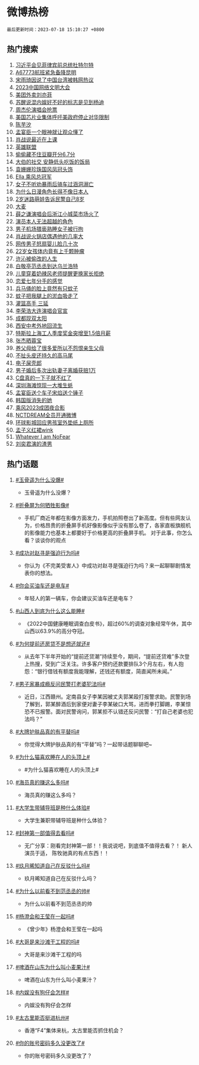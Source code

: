 # 微博热榜

`最后更新时间：2023-07-18 15:10:27 +0800`

## 热门搜索

1. [习近平会见菲律宾前总统杜特尔特](https://m.weibo.cn/search?containerid=100103type%3D1%26t%3D10%26q%3D%23%E4%B9%A0%E8%BF%91%E5%B9%B3%E4%BC%9A%E8%A7%81%E8%8F%B2%E5%BE%8B%E5%AE%BE%E5%89%8D%E6%80%BB%E7%BB%9F%E6%9D%9C%E7%89%B9%E5%B0%94%E7%89%B9%23&stream_entry_id=51&isnewpage=1&extparam=seat%3D1%26c_type%3D51%26dgr%3D0%26cate%3D10103%26pos%3D0%26filter_type%3Drealtimehot%26stream_entry_id%3D51%26display_time%3D1689664225%26pre_seqid%3D168966422586206416211&luicode=10000011&lfid=106003type%253D25%2526t%253D3%2526disable_hot%253D1%2526filter_type%253Drealtimehot)
1. [A67773航班紧急备降昆明](https://m.weibo.cn/search?containerid=100103type%3D1%26t%3D10%26q%3D%23A67773%E8%88%AA%E7%8F%AD%E7%B4%A7%E6%80%A5%E5%A4%87%E9%99%8D%E6%98%86%E6%98%8E%23&stream_entry_id=31&isnewpage=1&extparam=seat%3D1%26dgr%3D0%26c_type%3D31%26cate%3D5001%26realpos%3D1%26stream_entry_id%3D31%26flag%3D32768%26filter_type%3Drealtimehot%26band_rank%3D1%26q%3D%2523A67773%25E8%2588%25AA%25E7%258F%25AD%25E7%25B4%25A7%25E6%2580%25A5%25E5%25A4%2587%25E9%2599%258D%25E6%2598%2586%25E6%2598%258E%2523%26pos%3D0%26lcate%3D5001%26display_time%3D1689664225%26pre_seqid%3D168966422586206416211&luicode=10000011&lfid=106003type%253D25%2526t%253D3%2526disable_hot%253D1%2526filter_type%253Drealtimehot)
1. [宋雨琦因说了中国台湾被韩网热议](https://m.weibo.cn/search?containerid=100103type%3D1%26t%3D10%26q%3D%23%E5%AE%8B%E9%9B%A8%E7%90%A6%E5%9B%A0%E8%AF%B4%E4%BA%86%E4%B8%AD%E5%9B%BD%E5%8F%B0%E6%B9%BE%E8%A2%AB%E9%9F%A9%E7%BD%91%E7%83%AD%E8%AE%AE%23&stream_entry_id=31&isnewpage=1&extparam=seat%3D1%26dgr%3D0%26c_type%3D31%26cate%3D5001%26realpos%3D2%26stream_entry_id%3D31%26flag%3D2%26filter_type%3Drealtimehot%26band_rank%3D2%26q%3D%2523%25E5%25AE%258B%25E9%259B%25A8%25E7%2590%25A6%25E5%259B%25A0%25E8%25AF%25B4%25E4%25BA%2586%25E4%25B8%25AD%25E5%259B%25BD%25E5%258F%25B0%25E6%25B9%25BE%25E8%25A2%25AB%25E9%259F%25A9%25E7%25BD%2591%25E7%2583%25AD%25E8%25AE%25AE%2523%26pos%3D1%26lcate%3D5001%26display_time%3D1689664225%26pre_seqid%3D168966422586206416211&luicode=10000011&lfid=106003type%253D25%2526t%253D3%2526disable_hot%253D1%2526filter_type%253Drealtimehot)
1. [2023中国网络文明大会](https://m.weibo.cn/search?containerid=100103type%3D1%26t%3D10%26q%3D%232023%E4%B8%AD%E5%9B%BD%E7%BD%91%E7%BB%9C%E6%96%87%E6%98%8E%E5%A4%A7%E4%BC%9A%23&stream_entry_id=31&isnewpage=1&extparam=seat%3D1%26dgr%3D0%26c_type%3D31%26cate%3D5001%26realpos%3D3%26stream_entry_id%3D31%26flag%3D0%26filter_type%3Drealtimehot%26band_rank%3D3%26q%3D%25232023%25E4%25B8%25AD%25E5%259B%25BD%25E7%25BD%2591%25E7%25BB%259C%25E6%2596%2587%25E6%2598%258E%25E5%25A4%25A7%25E4%25BC%259A%2523%26pos%3D2%26lcate%3D5001%26display_time%3D1689664225%26pre_seqid%3D168966422586206416211&luicode=10000011&lfid=106003type%253D25%2526t%253D3%2526disable_hot%253D1%2526filter_type%253Drealtimehot)
1. [美团外卖刘亦菲](https://m.weibo.cn/search?containerid=100103type%3D1%26t%3D10%26q%3D%23%E7%BE%8E%E5%9B%A2%E5%A4%96%E5%8D%96%E5%88%98%E4%BA%A6%E8%8F%B2%23&stream_entry_id=31&isnewpage=1&extparam=seat%3D1%26c_type%3D31%26cate%3D5001%26dgr%3D0%26pos%3D3%26stream_entry_id%3D31%26filter_type%3Drealtimehot%26adid%3D196713%26band_rank%3D4%26lcate%3D5001%26topic_ad%3D1%26is_ad_pos%3D1%26q%3D%2523%25E7%25BE%258E%25E5%259B%25A2%25E5%25A4%2596%25E5%258D%2596%25E5%2588%2598%25E4%25BA%25A6%25E8%258F%25B2%2523%26display_time%3D1689664225%26pre_seqid%3D168966422586206416211&luicode=10000011&lfid=106003type%253D25%2526t%253D3%2526disable_hot%253D1%2526filter_type%253Drealtimehot)
1. [苏醒说混内娱好不好的标志是见到杨迪](https://m.weibo.cn/search?containerid=100103type%3D1%26t%3D10%26q%3D%23%E8%8B%8F%E9%86%92%E8%AF%B4%E6%B7%B7%E5%86%85%E5%A8%B1%E5%A5%BD%E4%B8%8D%E5%A5%BD%E7%9A%84%E6%A0%87%E5%BF%97%E6%98%AF%E8%A7%81%E5%88%B0%E6%9D%A8%E8%BF%AA%23&stream_entry_id=31&isnewpage=1&extparam=seat%3D1%26dgr%3D0%26c_type%3D31%26cate%3D5001%26realpos%3D4%26stream_entry_id%3D31%26flag%3D2%26filter_type%3Drealtimehot%26band_rank%3D4%26q%3D%2523%25E8%258B%258F%25E9%2586%2592%25E8%25AF%25B4%25E6%25B7%25B7%25E5%2586%2585%25E5%25A8%25B1%25E5%25A5%25BD%25E4%25B8%258D%25E5%25A5%25BD%25E7%259A%2584%25E6%25A0%2587%25E5%25BF%2597%25E6%2598%25AF%25E8%25A7%2581%25E5%2588%25B0%25E6%259D%25A8%25E8%25BF%25AA%2523%26pos%3D4%26lcate%3D5001%26display_time%3D1689664225%26pre_seqid%3D168966422586206416211&luicode=10000011&lfid=106003type%253D25%2526t%253D3%2526disable_hot%253D1%2526filter_type%253Drealtimehot)
1. [周杰伦演唱会抢票](https://m.weibo.cn/search?containerid=100103type%3D1%26t%3D10%26q%3D%E5%91%A8%E6%9D%B0%E4%BC%A6%E6%BC%94%E5%94%B1%E4%BC%9A%E6%8A%A2%E7%A5%A8&stream_entry_id=31&isnewpage=1&extparam=seat%3D1%26dgr%3D0%26c_type%3D31%26cate%3D5001%26realpos%3D5%26stream_entry_id%3D31%26flag%3D2%26filter_type%3Drealtimehot%26band_rank%3D5%26q%3D%25E5%2591%25A8%25E6%259D%25B0%25E4%25BC%25A6%25E6%25BC%2594%25E5%2594%25B1%25E4%25BC%259A%25E6%258A%25A2%25E7%25A5%25A8%26pos%3D5%26lcate%3D5001%26display_time%3D1689664225%26pre_seqid%3D168966422586206416211&luicode=10000011&lfid=106003type%253D25%2526t%253D3%2526disable_hot%253D1%2526filter_type%253Drealtimehot)
1. [美国芯片业集体呼吁美政府停止对华限制](https://m.weibo.cn/search?containerid=100103type%3D1%26t%3D10%26q%3D%23%E7%BE%8E%E5%9B%BD%E8%8A%AF%E7%89%87%E4%B8%9A%E9%9B%86%E4%BD%93%E5%91%BC%E5%90%81%E7%BE%8E%E6%94%BF%E5%BA%9C%E5%81%9C%E6%AD%A2%E5%AF%B9%E5%8D%8E%E9%99%90%E5%88%B6%23&stream_entry_id=31&isnewpage=1&extparam=seat%3D1%26dgr%3D0%26c_type%3D31%26cate%3D5001%26realpos%3D6%26stream_entry_id%3D31%26flag%3D1%26filter_type%3Drealtimehot%26band_rank%3D6%26q%3D%2523%25E7%25BE%258E%25E5%259B%25BD%25E8%258A%25AF%25E7%2589%2587%25E4%25B8%259A%25E9%259B%2586%25E4%25BD%2593%25E5%2591%25BC%25E5%2590%2581%25E7%25BE%258E%25E6%2594%25BF%25E5%25BA%259C%25E5%2581%259C%25E6%25AD%25A2%25E5%25AF%25B9%25E5%258D%258E%25E9%2599%2590%25E5%2588%25B6%2523%26pos%3D6%26lcate%3D5001%26display_time%3D1689664225%26pre_seqid%3D168966422586206416211&luicode=10000011&lfid=106003type%253D25%2526t%253D3%2526disable_hot%253D1%2526filter_type%253Drealtimehot)
1. [陈芋汐](https://m.weibo.cn/search?containerid=100103type%3D1%26t%3D10%26q%3D%E9%99%88%E8%8A%8B%E6%B1%90&stream_entry_id=31&isnewpage=1&extparam=seat%3D1%26dgr%3D0%26c_type%3D31%26cate%3D5001%26realpos%3D7%26stream_entry_id%3D31%26flag%3D1%26filter_type%3Drealtimehot%26band_rank%3D7%26q%3D%25E9%2599%2588%25E8%258A%258B%25E6%25B1%2590%26pos%3D7%26lcate%3D5001%26display_time%3D1689664225%26pre_seqid%3D168966422586206416211&luicode=10000011&lfid=106003type%253D25%2526t%253D3%2526disable_hot%253D1%2526filter_type%253Drealtimehot)
1. [孟宴臣一个眼神就让观众懂了](https://m.weibo.cn/search?containerid=100103type%3D1%26t%3D10%26q%3D%E5%AD%9F%E5%AE%B4%E8%87%A3%E4%B8%80%E4%B8%AA%E7%9C%BC%E7%A5%9E%E5%B0%B1%E8%AE%A9%E8%A7%82%E4%BC%97%E6%87%82%E4%BA%86&stream_entry_id=31&isnewpage=1&extparam=seat%3D1%26dgr%3D0%26c_type%3D31%26cate%3D5001%26realpos%3D8%26stream_entry_id%3D31%26flag%3D0%26filter_type%3Drealtimehot%26band_rank%3D8%26q%3D%25E5%25AD%259F%25E5%25AE%25B4%25E8%2587%25A3%25E4%25B8%2580%25E4%25B8%25AA%25E7%259C%25BC%25E7%25A5%259E%25E5%25B0%25B1%25E8%25AE%25A9%25E8%25A7%2582%25E4%25BC%2597%25E6%2587%2582%25E4%25BA%2586%26pos%3D8%26lcate%3D5001%26display_time%3D1689664225%26pre_seqid%3D168966422586206416211&luicode=10000011&lfid=106003type%253D25%2526t%253D3%2526disable_hot%253D1%2526filter_type%253Drealtimehot)
1. [肖战说最近在上课](https://m.weibo.cn/search?containerid=100103type%3D1%26t%3D10%26q%3D%23%E8%82%96%E6%88%98%E8%AF%B4%E6%9C%80%E8%BF%91%E5%9C%A8%E4%B8%8A%E8%AF%BE%23&stream_entry_id=31&isnewpage=1&extparam=seat%3D1%26dgr%3D0%26c_type%3D31%26cate%3D5001%26realpos%3D9%26stream_entry_id%3D31%26flag%3D1%26filter_type%3Drealtimehot%26band_rank%3D9%26q%3D%2523%25E8%2582%2596%25E6%2588%2598%25E8%25AF%25B4%25E6%259C%2580%25E8%25BF%2591%25E5%259C%25A8%25E4%25B8%258A%25E8%25AF%25BE%2523%26pos%3D9%26lcate%3D5001%26display_time%3D1689664225%26pre_seqid%3D168966422586206416211&luicode=10000011&lfid=106003type%253D25%2526t%253D3%2526disable_hot%253D1%2526filter_type%253Drealtimehot)
1. [英雄联盟](https://m.weibo.cn/search?containerid=100103type%3D1%26t%3D10%26q%3D%E8%8B%B1%E9%9B%84%E8%81%94%E7%9B%9F&stream_entry_id=31&isnewpage=1&extparam=seat%3D1%26dgr%3D0%26c_type%3D31%26cate%3D5001%26realpos%3D10%26stream_entry_id%3D31%26flag%3D0%26filter_type%3Drealtimehot%26band_rank%3D10%26q%3D%25E8%258B%25B1%25E9%259B%2584%25E8%2581%2594%25E7%259B%259F%26pos%3D10%26lcate%3D5001%26display_time%3D1689664225%26pre_seqid%3D168966422586206416211&luicode=10000011&lfid=106003type%253D25%2526t%253D3%2526disable_hot%253D1%2526filter_type%253Drealtimehot)
1. [偷偷藏不住豆瓣开分6.7分](https://m.weibo.cn/search?containerid=100103type%3D1%26t%3D10%26q%3D%23%E5%81%B7%E5%81%B7%E8%97%8F%E4%B8%8D%E4%BD%8F%E8%B1%86%E7%93%A3%E5%BC%80%E5%88%866.7%E5%88%86%23&stream_entry_id=31&isnewpage=1&extparam=seat%3D1%26dgr%3D0%26c_type%3D31%26cate%3D5001%26realpos%3D11%26stream_entry_id%3D31%26flag%3D0%26filter_type%3Drealtimehot%26band_rank%3D11%26q%3D%2523%25E5%2581%25B7%25E5%2581%25B7%25E8%2597%258F%25E4%25B8%258D%25E4%25BD%258F%25E8%25B1%2586%25E7%2593%25A3%25E5%25BC%2580%25E5%2588%25866.7%25E5%2588%2586%2523%26pos%3D11%26lcate%3D5001%26display_time%3D1689664225%26pre_seqid%3D168966422586206416211&luicode=10000011&lfid=106003type%253D25%2526t%253D3%2526disable_hot%253D1%2526filter_type%253Drealtimehot)
1. [大伯的社交 安静低头吃饭的饭局](https://m.weibo.cn/search?containerid=100103type%3D1%26t%3D10%26q%3D%E5%A4%A7%E4%BC%AF%E7%9A%84%E7%A4%BE%E4%BA%A4+%E5%AE%89%E9%9D%99%E4%BD%8E%E5%A4%B4%E5%90%83%E9%A5%AD%E7%9A%84%E9%A5%AD%E5%B1%80&stream_entry_id=31&isnewpage=1&extparam=seat%3D1%26dgr%3D0%26c_type%3D31%26cate%3D5001%26realpos%3D12%26stream_entry_id%3D31%26flag%3D0%26filter_type%3Drealtimehot%26band_rank%3D12%26q%3D%25E5%25A4%25A7%25E4%25BC%25AF%25E7%259A%2584%25E7%25A4%25BE%25E4%25BA%25A4%2520%25E5%25AE%2589%25E9%259D%2599%25E4%25BD%258E%25E5%25A4%25B4%25E5%2590%2583%25E9%25A5%25AD%25E7%259A%2584%25E9%25A5%25AD%25E5%25B1%2580%26pos%3D12%26lcate%3D5001%26display_time%3D1689664225%26pre_seqid%3D168966422586206416211&luicode=10000011&lfid=106003type%253D25%2526t%253D3%2526disable_hot%253D1%2526filter_type%253Drealtimehot)
1. [袁姗姗珍珠国风凤冠头饰](https://m.weibo.cn/search?containerid=100103type%3D1%26t%3D10%26q%3D%23%E8%A2%81%E5%A7%97%E5%A7%97%E7%8F%8D%E7%8F%A0%E5%9B%BD%E9%A3%8E%E5%87%A4%E5%86%A0%E5%A4%B4%E9%A5%B0%23&stream_entry_id=31&isnewpage=1&extparam=seat%3D1%26dgr%3D0%26c_type%3D31%26cate%3D5001%26realpos%3D13%26stream_entry_id%3D31%26flag%3D0%26filter_type%3Drealtimehot%26band_rank%3D13%26q%3D%2523%25E8%25A2%2581%25E5%25A7%2597%25E5%25A7%2597%25E7%258F%258D%25E7%258F%25A0%25E5%259B%25BD%25E9%25A3%258E%25E5%2587%25A4%25E5%2586%25A0%25E5%25A4%25B4%25E9%25A5%25B0%2523%26pos%3D13%26lcate%3D5001%26display_time%3D1689664225%26pre_seqid%3D168966422586206416211&luicode=10000011&lfid=106003type%253D25%2526t%253D3%2526disable_hot%253D1%2526filter_type%253Drealtimehot)
1. [Ella 乘风总冠军](https://m.weibo.cn/search?containerid=100103type%3D1%26t%3D10%26q%3DElla+%E4%B9%98%E9%A3%8E%E6%80%BB%E5%86%A0%E5%86%9B&stream_entry_id=31&isnewpage=1&extparam=seat%3D1%26dgr%3D0%26c_type%3D31%26cate%3D5001%26realpos%3D14%26stream_entry_id%3D31%26flag%3D0%26filter_type%3Drealtimehot%26band_rank%3D14%26q%3DElla%2520%25E4%25B9%2598%25E9%25A3%258E%25E6%2580%25BB%25E5%2586%25A0%25E5%2586%259B%26pos%3D14%26lcate%3D5001%26display_time%3D1689664225%26pre_seqid%3D168966422586206416211&luicode=10000011&lfid=106003type%253D25%2526t%253D3%2526disable_hot%253D1%2526filter_type%253Drealtimehot)
1. [女子不听劝暴雨后骑车过涵洞溺亡](https://m.weibo.cn/search?containerid=100103type%3D1%26t%3D10%26q%3D%23%E5%A5%B3%E5%AD%90%E4%B8%8D%E5%90%AC%E5%8A%9D%E6%9A%B4%E9%9B%A8%E5%90%8E%E9%AA%91%E8%BD%A6%E8%BF%87%E6%B6%B5%E6%B4%9E%E6%BA%BA%E4%BA%A1%23&stream_entry_id=31&isnewpage=1&extparam=seat%3D1%26dgr%3D0%26c_type%3D31%26cate%3D5001%26realpos%3D15%26stream_entry_id%3D31%26flag%3D0%26filter_type%3Drealtimehot%26band_rank%3D15%26q%3D%2523%25E5%25A5%25B3%25E5%25AD%2590%25E4%25B8%258D%25E5%2590%25AC%25E5%258A%259D%25E6%259A%25B4%25E9%259B%25A8%25E5%2590%258E%25E9%25AA%2591%25E8%25BD%25A6%25E8%25BF%2587%25E6%25B6%25B5%25E6%25B4%259E%25E6%25BA%25BA%25E4%25BA%25A1%2523%26pos%3D15%26lcate%3D5001%26display_time%3D1689664225%26pre_seqid%3D168966422586206416211&luicode=10000011&lfid=106003type%253D25%2526t%253D3%2526disable_hot%253D1%2526filter_type%253Drealtimehot)
1. [为什么日漫角色长得不像日本人](https://m.weibo.cn/search?containerid=100103type%3D1%26t%3D10%26q%3D%E4%B8%BA%E4%BB%80%E4%B9%88%E6%97%A5%E6%BC%AB%E8%A7%92%E8%89%B2%E9%95%BF%E5%BE%97%E4%B8%8D%E5%83%8F%E6%97%A5%E6%9C%AC%E4%BA%BA&stream_entry_id=31&isnewpage=1&extparam=seat%3D1%26dgr%3D0%26c_type%3D31%26cate%3D5001%26realpos%3D16%26stream_entry_id%3D31%26flag%3D0%26filter_type%3Drealtimehot%26band_rank%3D16%26q%3D%25E4%25B8%25BA%25E4%25BB%2580%25E4%25B9%2588%25E6%2597%25A5%25E6%25BC%25AB%25E8%25A7%2592%25E8%2589%25B2%25E9%2595%25BF%25E5%25BE%2597%25E4%25B8%258D%25E5%2583%258F%25E6%2597%25A5%25E6%259C%25AC%25E4%25BA%25BA%26pos%3D16%26lcate%3D5001%26display_time%3D1689664225%26pre_seqid%3D168966422586206416211&luicode=10000011&lfid=106003type%253D25%2526t%253D3%2526disable_hot%253D1%2526filter_type%253Drealtimehot)
1. [2岁迷路萌娃告诉民警自己8岁](https://m.weibo.cn/search?containerid=100103type%3D1%26t%3D10%26q%3D%232%E5%B2%81%E8%BF%B7%E8%B7%AF%E8%90%8C%E5%A8%83%E5%91%8A%E8%AF%89%E6%B0%91%E8%AD%A6%E8%87%AA%E5%B7%B18%E5%B2%81%23&stream_entry_id=31&isnewpage=1&extparam=seat%3D1%26dgr%3D0%26c_type%3D31%26cate%3D5001%26realpos%3D17%26stream_entry_id%3D31%26flag%3D32768%26filter_type%3Drealtimehot%26band_rank%3D17%26q%3D%25232%25E5%25B2%2581%25E8%25BF%25B7%25E8%25B7%25AF%25E8%2590%258C%25E5%25A8%2583%25E5%2591%258A%25E8%25AF%2589%25E6%25B0%2591%25E8%25AD%25A6%25E8%2587%25AA%25E5%25B7%25B18%25E5%25B2%2581%2523%26pos%3D17%26lcate%3D5001%26display_time%3D1689664225%26pre_seqid%3D168966422586206416211&luicode=10000011&lfid=106003type%253D25%2526t%253D3%2526disable_hot%253D1%2526filter_type%253Drealtimehot)
1. [大麦](https://m.weibo.cn/search?containerid=100103type%3D1%26t%3D10%26q%3D%E5%A4%A7%E9%BA%A6&stream_entry_id=31&isnewpage=1&extparam=seat%3D1%26dgr%3D0%26c_type%3D31%26cate%3D5001%26realpos%3D18%26stream_entry_id%3D31%26flag%3D0%26filter_type%3Drealtimehot%26band_rank%3D18%26q%3D%25E5%25A4%25A7%25E9%25BA%25A6%26pos%3D18%26lcate%3D5001%26display_time%3D1689664225%26pre_seqid%3D168966422586206416211&luicode=10000011&lfid=106003type%253D25%2526t%253D3%2526disable_hot%253D1%2526filter_type%253Drealtimehot)
1. [薛之谦演唱会后浙江小城菜市场火了](https://m.weibo.cn/search?containerid=100103type%3D1%26t%3D10%26q%3D%23%E8%96%9B%E4%B9%8B%E8%B0%A6%E6%BC%94%E5%94%B1%E4%BC%9A%E5%90%8E%E6%B5%99%E6%B1%9F%E5%B0%8F%E5%9F%8E%E8%8F%9C%E5%B8%82%E5%9C%BA%E7%81%AB%E4%BA%86%23&stream_entry_id=31&isnewpage=1&extparam=seat%3D1%26dgr%3D0%26c_type%3D31%26cate%3D5001%26realpos%3D19%26stream_entry_id%3D31%26flag%3D0%26filter_type%3Drealtimehot%26band_rank%3D19%26q%3D%2523%25E8%2596%259B%25E4%25B9%258B%25E8%25B0%25A6%25E6%25BC%2594%25E5%2594%25B1%25E4%25BC%259A%25E5%2590%258E%25E6%25B5%2599%25E6%25B1%259F%25E5%25B0%258F%25E5%259F%258E%25E8%258F%259C%25E5%25B8%2582%25E5%259C%25BA%25E7%2581%25AB%25E4%25BA%2586%2523%26pos%3D19%26lcate%3D5001%26display_time%3D1689664225%26pre_seqid%3D168966422586206416211&luicode=10000011&lfid=106003type%253D25%2526t%253D3%2526disable_hot%253D1%2526filter_type%253Drealtimehot)
1. [演员本人无法超越的角色](https://m.weibo.cn/search?containerid=100103type%3D1%26t%3D10%26q%3D%23%E6%BC%94%E5%91%98%E6%9C%AC%E4%BA%BA%E6%97%A0%E6%B3%95%E8%B6%85%E8%B6%8A%E7%9A%84%E8%A7%92%E8%89%B2%23&stream_entry_id=31&isnewpage=1&extparam=seat%3D1%26dgr%3D0%26c_type%3D31%26cate%3D5001%26realpos%3D20%26stream_entry_id%3D31%26flag%3D0%26filter_type%3Drealtimehot%26band_rank%3D20%26q%3D%2523%25E6%25BC%2594%25E5%2591%2598%25E6%259C%25AC%25E4%25BA%25BA%25E6%2597%25A0%25E6%25B3%2595%25E8%25B6%2585%25E8%25B6%258A%25E7%259A%2584%25E8%25A7%2592%25E8%2589%25B2%2523%26pos%3D20%26lcate%3D5001%26display_time%3D1689664225%26pre_seqid%3D168966422586206416211&luicode=10000011&lfid=106003type%253D25%2526t%253D3%2526disable_hot%253D1%2526filter_type%253Drealtimehot)
1. [男子机场猥亵熟睡女子被行拘](https://m.weibo.cn/search?containerid=100103type%3D1%26t%3D10%26q%3D%23%E7%94%B7%E5%AD%90%E6%9C%BA%E5%9C%BA%E7%8C%A5%E4%BA%B5%E7%86%9F%E7%9D%A1%E5%A5%B3%E5%AD%90%E8%A2%AB%E8%A1%8C%E6%8B%98%23&stream_entry_id=31&isnewpage=1&extparam=seat%3D1%26dgr%3D0%26c_type%3D31%26cate%3D5001%26realpos%3D21%26stream_entry_id%3D31%26flag%3D1%26filter_type%3Drealtimehot%26band_rank%3D21%26q%3D%2523%25E7%2594%25B7%25E5%25AD%2590%25E6%259C%25BA%25E5%259C%25BA%25E7%258C%25A5%25E4%25BA%25B5%25E7%2586%259F%25E7%259D%25A1%25E5%25A5%25B3%25E5%25AD%2590%25E8%25A2%25AB%25E8%25A1%258C%25E6%258B%2598%2523%26pos%3D21%26lcate%3D5001%26display_time%3D1689664225%26pre_seqid%3D168966422586206416211&luicode=10000011&lfid=106003type%253D25%2526t%253D3%2526disable_hot%253D1%2526filter_type%253Drealtimehot)
1. [肖战说火锅店偶遇他的几率大](https://m.weibo.cn/search?containerid=100103type%3D1%26t%3D10%26q%3D%23%E8%82%96%E6%88%98%E8%AF%B4%E7%81%AB%E9%94%85%E5%BA%97%E5%81%B6%E9%81%87%E4%BB%96%E7%9A%84%E5%87%A0%E7%8E%87%E5%A4%A7%23&stream_entry_id=31&isnewpage=1&extparam=seat%3D1%26dgr%3D0%26c_type%3D31%26cate%3D5001%26realpos%3D22%26stream_entry_id%3D31%26flag%3D1%26filter_type%3Drealtimehot%26band_rank%3D22%26q%3D%2523%25E8%2582%2596%25E6%2588%2598%25E8%25AF%25B4%25E7%2581%25AB%25E9%2594%2585%25E5%25BA%2597%25E5%2581%25B6%25E9%2581%2587%25E4%25BB%2596%25E7%259A%2584%25E5%2587%25A0%25E7%258E%2587%25E5%25A4%25A7%2523%26pos%3D22%26lcate%3D5001%26display_time%3D1689664225%26pre_seqid%3D168966422586206416211&luicode=10000011&lfid=106003type%253D25%2526t%253D3%2526disable_hot%253D1%2526filter_type%253Drealtimehot)
1. [网传男子怒扇婴儿脸几十次](https://m.weibo.cn/search?containerid=100103type%3D1%26t%3D10%26q%3D%23%E7%BD%91%E4%BC%A0%E7%94%B7%E5%AD%90%E6%80%92%E6%89%87%E5%A9%B4%E5%84%BF%E8%84%B8%E5%87%A0%E5%8D%81%E6%AC%A1%23&stream_entry_id=31&isnewpage=1&extparam=seat%3D1%26dgr%3D0%26c_type%3D31%26cate%3D5001%26realpos%3D23%26stream_entry_id%3D31%26flag%3D1%26filter_type%3Drealtimehot%26band_rank%3D23%26q%3D%2523%25E7%25BD%2591%25E4%25BC%25A0%25E7%2594%25B7%25E5%25AD%2590%25E6%2580%2592%25E6%2589%2587%25E5%25A9%25B4%25E5%2584%25BF%25E8%2584%25B8%25E5%2587%25A0%25E5%258D%2581%25E6%25AC%25A1%2523%26pos%3D23%26lcate%3D5001%26display_time%3D1689664225%26pre_seqid%3D168966422586206416211&luicode=10000011&lfid=106003type%253D25%2526t%253D3%2526disable_hot%253D1%2526filter_type%253Drealtimehot)
1. [22岁女孩体内竟有上千颗肿瘤](https://m.weibo.cn/search?containerid=100103type%3D1%26t%3D10%26q%3D%2322%E5%B2%81%E5%A5%B3%E5%AD%A9%E4%BD%93%E5%86%85%E7%AB%9F%E6%9C%89%E4%B8%8A%E5%8D%83%E9%A2%97%E8%82%BF%E7%98%A4%23&stream_entry_id=31&isnewpage=1&extparam=seat%3D1%26dgr%3D0%26c_type%3D31%26cate%3D5001%26realpos%3D24%26stream_entry_id%3D31%26flag%3D2%26filter_type%3Drealtimehot%26band_rank%3D24%26q%3D%252322%25E5%25B2%2581%25E5%25A5%25B3%25E5%25AD%25A9%25E4%25BD%2593%25E5%2586%2585%25E7%25AB%259F%25E6%259C%2589%25E4%25B8%258A%25E5%258D%2583%25E9%25A2%2597%25E8%2582%25BF%25E7%2598%25A4%2523%26pos%3D24%26lcate%3D5001%26display_time%3D1689664225%26pre_seqid%3D168966422586206416211&luicode=10000011&lfid=106003type%253D25%2526t%253D3%2526disable_hot%253D1%2526filter_type%253Drealtimehot)
1. [许沁被偷改的人生](https://m.weibo.cn/search?containerid=100103type%3D1%26t%3D10%26q%3D%23%E8%AE%B8%E6%B2%81%E8%A2%AB%E5%81%B7%E6%94%B9%E7%9A%84%E4%BA%BA%E7%94%9F%23&stream_entry_id=31&isnewpage=1&extparam=seat%3D1%26dgr%3D0%26c_type%3D31%26cate%3D5001%26realpos%3D25%26stream_entry_id%3D31%26flag%3D0%26filter_type%3Drealtimehot%26band_rank%3D25%26q%3D%2523%25E8%25AE%25B8%25E6%25B2%2581%25E8%25A2%25AB%25E5%2581%25B7%25E6%2594%25B9%25E7%259A%2584%25E4%25BA%25BA%25E7%2594%259F%2523%26pos%3D25%26lcate%3D5001%26display_time%3D1689664225%26pre_seqid%3D168966422586206416211&luicode=10000011&lfid=106003type%253D25%2526t%253D3%2526disable_hot%253D1%2526filter_type%253Drealtimehot)
1. [白敬亭范丞丞到达乌兰浩特](https://m.weibo.cn/search?containerid=100103type%3D1%26t%3D10%26q%3D%23%E7%99%BD%E6%95%AC%E4%BA%AD%E8%8C%83%E4%B8%9E%E4%B8%9E%E5%88%B0%E8%BE%BE%E4%B9%8C%E5%85%B0%E6%B5%A9%E7%89%B9%23&stream_entry_id=31&isnewpage=1&extparam=seat%3D1%26dgr%3D0%26c_type%3D31%26cate%3D5001%26realpos%3D26%26stream_entry_id%3D31%26flag%3D1%26filter_type%3Drealtimehot%26band_rank%3D26%26q%3D%2523%25E7%2599%25BD%25E6%2595%25AC%25E4%25BA%25AD%25E8%258C%2583%25E4%25B8%259E%25E4%25B8%259E%25E5%2588%25B0%25E8%25BE%25BE%25E4%25B9%258C%25E5%2585%25B0%25E6%25B5%25A9%25E7%2589%25B9%2523%26pos%3D26%26lcate%3D5001%26display_time%3D1689664225%26pre_seqid%3D168966422586206416211&luicode=10000011&lfid=106003type%253D25%2526t%253D3%2526disable_hot%253D1%2526filter_type%253Drealtimehot)
1. [儿童穿着奶辣风老师提醒更换家长拒绝](https://m.weibo.cn/search?containerid=100103type%3D1%26t%3D10%26q%3D%23%E5%84%BF%E7%AB%A5%E7%A9%BF%E7%9D%80%E5%A5%B6%E8%BE%A3%E9%A3%8E%E8%80%81%E5%B8%88%E6%8F%90%E9%86%92%E6%9B%B4%E6%8D%A2%E5%AE%B6%E9%95%BF%E6%8B%92%E7%BB%9D%23&stream_entry_id=31&isnewpage=1&extparam=seat%3D1%26dgr%3D0%26c_type%3D31%26cate%3D5001%26realpos%3D27%26stream_entry_id%3D31%26flag%3D1%26filter_type%3Drealtimehot%26band_rank%3D27%26q%3D%2523%25E5%2584%25BF%25E7%25AB%25A5%25E7%25A9%25BF%25E7%259D%2580%25E5%25A5%25B6%25E8%25BE%25A3%25E9%25A3%258E%25E8%2580%2581%25E5%25B8%2588%25E6%258F%2590%25E9%2586%2592%25E6%259B%25B4%25E6%258D%25A2%25E5%25AE%25B6%25E9%2595%25BF%25E6%258B%2592%25E7%25BB%259D%2523%26pos%3D27%26lcate%3D5001%26display_time%3D1689664225%26pre_seqid%3D168966422586206416211&luicode=10000011&lfid=106003type%253D25%2526t%253D3%2526disable_hot%253D1%2526filter_type%253Drealtimehot)
1. [恋爱七年分手的感觉](https://m.weibo.cn/search?containerid=100103type%3D1%26t%3D10%26q%3D%E6%81%8B%E7%88%B1%E4%B8%83%E5%B9%B4%E5%88%86%E6%89%8B%E7%9A%84%E6%84%9F%E8%A7%89&stream_entry_id=31&isnewpage=1&extparam=seat%3D1%26dgr%3D0%26c_type%3D31%26cate%3D5001%26realpos%3D28%26stream_entry_id%3D31%26flag%3D0%26filter_type%3Drealtimehot%26band_rank%3D28%26q%3D%25E6%2581%258B%25E7%2588%25B1%25E4%25B8%2583%25E5%25B9%25B4%25E5%2588%2586%25E6%2589%258B%25E7%259A%2584%25E6%2584%259F%25E8%25A7%2589%26pos%3D28%26lcate%3D5001%26display_time%3D1689664225%26pre_seqid%3D168966422586206416211&luicode=10000011&lfid=106003type%253D25%2526t%253D3%2526disable_hot%253D1%2526filter_type%253Drealtimehot)
1. [兵马俑的脸上竟然有只蚊子](https://m.weibo.cn/search?containerid=100103type%3D1%26t%3D10%26q%3D%23%E5%85%B5%E9%A9%AC%E4%BF%91%E7%9A%84%E8%84%B8%E4%B8%8A%E7%AB%9F%E7%84%B6%E6%9C%89%E5%8F%AA%E8%9A%8A%E5%AD%90%23&stream_entry_id=31&isnewpage=1&extparam=seat%3D1%26dgr%3D0%26c_type%3D31%26cate%3D5001%26realpos%3D29%26stream_entry_id%3D31%26flag%3D0%26filter_type%3Drealtimehot%26band_rank%3D29%26q%3D%2523%25E5%2585%25B5%25E9%25A9%25AC%25E4%25BF%2591%25E7%259A%2584%25E8%2584%25B8%25E4%25B8%258A%25E7%25AB%259F%25E7%2584%25B6%25E6%259C%2589%25E5%258F%25AA%25E8%259A%258A%25E5%25AD%2590%2523%26pos%3D29%26lcate%3D5001%26display_time%3D1689664225%26pre_seqid%3D168966422586206416211&luicode=10000011&lfid=106003type%253D25%2526t%253D3%2526disable_hot%253D1%2526filter_type%253Drealtimehot)
1. [蚊子把我腿上的淤血吸走了](https://m.weibo.cn/search?containerid=100103type%3D1%26t%3D10%26q%3D%23%E8%9A%8A%E5%AD%90%E6%8A%8A%E6%88%91%E8%85%BF%E4%B8%8A%E7%9A%84%E6%B7%A4%E8%A1%80%E5%90%B8%E8%B5%B0%E4%BA%86%23&stream_entry_id=31&isnewpage=1&extparam=seat%3D1%26dgr%3D0%26c_type%3D31%26cate%3D5001%26realpos%3D30%26stream_entry_id%3D31%26flag%3D0%26filter_type%3Drealtimehot%26band_rank%3D30%26q%3D%2523%25E8%259A%258A%25E5%25AD%2590%25E6%258A%258A%25E6%2588%2591%25E8%2585%25BF%25E4%25B8%258A%25E7%259A%2584%25E6%25B7%25A4%25E8%25A1%2580%25E5%2590%25B8%25E8%25B5%25B0%25E4%25BA%2586%2523%26pos%3D30%26lcate%3D5001%26display_time%3D1689664225%26pre_seqid%3D168966422586206416211&luicode=10000011&lfid=106003type%253D25%2526t%253D3%2526disable_hot%253D1%2526filter_type%253Drealtimehot)
1. [灌篮高手 三延](https://m.weibo.cn/search?containerid=100103type%3D1%26t%3D10%26q%3D%E7%81%8C%E7%AF%AE%E9%AB%98%E6%89%8B+%E4%B8%89%E5%BB%B6&stream_entry_id=31&isnewpage=1&extparam=seat%3D1%26dgr%3D0%26c_type%3D31%26cate%3D5001%26realpos%3D31%26stream_entry_id%3D31%26flag%3D0%26filter_type%3Drealtimehot%26band_rank%3D31%26q%3D%25E7%2581%258C%25E7%25AF%25AE%25E9%25AB%2598%25E6%2589%258B%2520%25E4%25B8%2589%25E5%25BB%25B6%26pos%3D31%26lcate%3D5001%26display_time%3D1689664225%26pre_seqid%3D168966422586206416211&luicode=10000011&lfid=106003type%253D25%2526t%253D3%2526disable_hot%253D1%2526filter_type%253Drealtimehot)
1. [李荣浩大连演唱会官宣](https://m.weibo.cn/search?containerid=100103type%3D1%26t%3D10%26q%3D%23%E6%9D%8E%E8%8D%A3%E6%B5%A9%E5%A4%A7%E8%BF%9E%E6%BC%94%E5%94%B1%E4%BC%9A%E5%AE%98%E5%AE%A3%23&stream_entry_id=31&isnewpage=1&extparam=seat%3D1%26dgr%3D0%26c_type%3D31%26cate%3D5001%26realpos%3D32%26stream_entry_id%3D31%26flag%3D1%26filter_type%3Drealtimehot%26band_rank%3D32%26q%3D%2523%25E6%259D%258E%25E8%258D%25A3%25E6%25B5%25A9%25E5%25A4%25A7%25E8%25BF%259E%25E6%25BC%2594%25E5%2594%25B1%25E4%25BC%259A%25E5%25AE%2598%25E5%25AE%25A3%2523%26pos%3D32%26lcate%3D5001%26display_time%3D1689664225%26pre_seqid%3D168966422586206416211&luicode=10000011&lfid=106003type%253D25%2526t%253D3%2526disable_hot%253D1%2526filter_type%253Drealtimehot)
1. [成都现双太阳](https://m.weibo.cn/search?containerid=100103type%3D1%26t%3D10%26q%3D%23%E6%88%90%E9%83%BD%E7%8E%B0%E5%8F%8C%E5%A4%AA%E9%98%B3%23&stream_entry_id=31&isnewpage=1&extparam=seat%3D1%26dgr%3D0%26c_type%3D31%26cate%3D5001%26realpos%3D33%26stream_entry_id%3D31%26flag%3D0%26filter_type%3Drealtimehot%26band_rank%3D33%26q%3D%2523%25E6%2588%2590%25E9%2583%25BD%25E7%258E%25B0%25E5%258F%258C%25E5%25A4%25AA%25E9%2598%25B3%2523%26pos%3D33%26lcate%3D5001%26display_time%3D1689664225%26pre_seqid%3D168966422586206416211&luicode=10000011&lfid=106003type%253D25%2526t%253D3%2526disable_hot%253D1%2526filter_type%253Drealtimehot)
1. [西安中考外地回流生](https://m.weibo.cn/search?containerid=100103type%3D1%26t%3D10%26q%3D%23%E8%A5%BF%E5%AE%89%E4%B8%AD%E8%80%83%E5%A4%96%E5%9C%B0%E5%9B%9E%E6%B5%81%E7%94%9F%23&stream_entry_id=31&isnewpage=1&extparam=seat%3D1%26dgr%3D0%26c_type%3D31%26cate%3D5001%26realpos%3D34%26stream_entry_id%3D31%26flag%3D1%26filter_type%3Drealtimehot%26band_rank%3D34%26q%3D%2523%25E8%25A5%25BF%25E5%25AE%2589%25E4%25B8%25AD%25E8%2580%2583%25E5%25A4%2596%25E5%259C%25B0%25E5%259B%259E%25E6%25B5%2581%25E7%2594%259F%2523%26pos%3D34%26lcate%3D5001%26display_time%3D1689664225%26pre_seqid%3D168966422586206416211&luicode=10000011&lfid=106003type%253D25%2526t%253D3%2526disable_hot%253D1%2526filter_type%253Drealtimehot)
1. [特斯拉上海工人季度奖金突增至1.5倍月薪](https://m.weibo.cn/search?containerid=100103type%3D1%26t%3D10%26q%3D%23%E7%89%B9%E6%96%AF%E6%8B%89%E4%B8%8A%E6%B5%B7%E5%B7%A5%E4%BA%BA%E5%AD%A3%E5%BA%A6%E5%A5%96%E9%87%91%E7%AA%81%E5%A2%9E%E8%87%B31.5%E5%80%8D%E6%9C%88%E8%96%AA%23&stream_entry_id=31&isnewpage=1&extparam=seat%3D1%26dgr%3D0%26c_type%3D31%26cate%3D5001%26realpos%3D35%26stream_entry_id%3D31%26flag%3D0%26filter_type%3Drealtimehot%26band_rank%3D35%26q%3D%2523%25E7%2589%25B9%25E6%2596%25AF%25E6%258B%2589%25E4%25B8%258A%25E6%25B5%25B7%25E5%25B7%25A5%25E4%25BA%25BA%25E5%25AD%25A3%25E5%25BA%25A6%25E5%25A5%2596%25E9%2587%2591%25E7%25AA%2581%25E5%25A2%259E%25E8%2587%25B31.5%25E5%2580%258D%25E6%259C%2588%25E8%2596%25AA%2523%26pos%3D35%26lcate%3D5001%26display_time%3D1689664225%26pre_seqid%3D168966422586206416211&luicode=10000011&lfid=106003type%253D25%2526t%253D3%2526disable_hot%253D1%2526filter_type%253Drealtimehot)
1. [张杰晒蓉宝](https://m.weibo.cn/search?containerid=100103type%3D1%26t%3D10%26q%3D%23%E5%BC%A0%E6%9D%B0%E6%99%92%E8%93%89%E5%AE%9D%23&stream_entry_id=31&isnewpage=1&extparam=seat%3D1%26dgr%3D0%26c_type%3D31%26cate%3D5001%26realpos%3D36%26stream_entry_id%3D31%26flag%3D0%26filter_type%3Drealtimehot%26band_rank%3D36%26q%3D%2523%25E5%25BC%25A0%25E6%259D%25B0%25E6%2599%2592%25E8%2593%2589%25E5%25AE%259D%2523%26pos%3D36%26lcate%3D5001%26display_time%3D1689664225%26pre_seqid%3D168966422586206416211&luicode=10000011&lfid=106003type%253D25%2526t%253D3%2526disable_hot%253D1%2526filter_type%253Drealtimehot)
1. [养父母给了很多爱所以不怨恨亲生父母](https://m.weibo.cn/search?containerid=100103type%3D1%26t%3D10%26q%3D%23%E5%85%BB%E7%88%B6%E6%AF%8D%E7%BB%99%E4%BA%86%E5%BE%88%E5%A4%9A%E7%88%B1%E6%89%80%E4%BB%A5%E4%B8%8D%E6%80%A8%E6%81%A8%E4%BA%B2%E7%94%9F%E7%88%B6%E6%AF%8D%23&stream_entry_id=31&isnewpage=1&extparam=seat%3D1%26dgr%3D0%26c_type%3D31%26cate%3D5001%26realpos%3D37%26stream_entry_id%3D31%26flag%3D32768%26filter_type%3Drealtimehot%26band_rank%3D37%26q%3D%2523%25E5%2585%25BB%25E7%2588%25B6%25E6%25AF%258D%25E7%25BB%2599%25E4%25BA%2586%25E5%25BE%2588%25E5%25A4%259A%25E7%2588%25B1%25E6%2589%2580%25E4%25BB%25A5%25E4%25B8%258D%25E6%2580%25A8%25E6%2581%25A8%25E4%25BA%25B2%25E7%2594%259F%25E7%2588%25B6%25E6%25AF%258D%2523%26pos%3D37%26lcate%3D5001%26display_time%3D1689664225%26pre_seqid%3D168966422586206416211&luicode=10000011&lfid=106003type%253D25%2526t%253D3%2526disable_hot%253D1%2526filter_type%253Drealtimehot)
1. [不扯头皮还持久的高马尾](https://m.weibo.cn/search?containerid=100103type%3D1%26t%3D10%26q%3D%E4%B8%8D%E6%89%AF%E5%A4%B4%E7%9A%AE%E8%BF%98%E6%8C%81%E4%B9%85%E7%9A%84%E9%AB%98%E9%A9%AC%E5%B0%BE&stream_entry_id=31&isnewpage=1&extparam=seat%3D1%26dgr%3D0%26c_type%3D31%26cate%3D5001%26realpos%3D38%26stream_entry_id%3D31%26flag%3D1%26filter_type%3Drealtimehot%26band_rank%3D38%26q%3D%25E4%25B8%258D%25E6%2589%25AF%25E5%25A4%25B4%25E7%259A%25AE%25E8%25BF%2598%25E6%258C%2581%25E4%25B9%2585%25E7%259A%2584%25E9%25AB%2598%25E9%25A9%25AC%25E5%25B0%25BE%26pos%3D38%26lcate%3D5001%26display_time%3D1689664225%26pre_seqid%3D168966422586206416211&luicode=10000011&lfid=106003type%253D25%2526t%253D3%2526disable_hot%253D1%2526filter_type%253Drealtimehot)
1. [电子屎壳郎](https://m.weibo.cn/search?containerid=100103type%3D1%26t%3D10%26q%3D%E7%94%B5%E5%AD%90%E5%B1%8E%E5%A3%B3%E9%83%8E&stream_entry_id=31&isnewpage=1&extparam=seat%3D1%26dgr%3D0%26c_type%3D31%26cate%3D5001%26realpos%3D39%26stream_entry_id%3D31%26flag%3D1%26filter_type%3Drealtimehot%26band_rank%3D39%26q%3D%25E7%2594%25B5%25E5%25AD%2590%25E5%25B1%258E%25E5%25A3%25B3%25E9%2583%258E%26pos%3D39%26lcate%3D5001%26display_time%3D1689664225%26pre_seqid%3D168966422586206416211&luicode=10000011&lfid=106003type%253D25%2526t%253D3%2526disable_hot%253D1%2526filter_type%253Drealtimehot)
1. [男子婚后多次出轨妻子离婚获赔1万](https://m.weibo.cn/search?containerid=100103type%3D1%26t%3D10%26q%3D%23%E7%94%B7%E5%AD%90%E5%A9%9A%E5%90%8E%E5%A4%9A%E6%AC%A1%E5%87%BA%E8%BD%A8%E5%A6%BB%E5%AD%90%E7%A6%BB%E5%A9%9A%E8%8E%B7%E8%B5%941%E4%B8%87%23&stream_entry_id=31&isnewpage=1&extparam=seat%3D1%26dgr%3D0%26c_type%3D31%26cate%3D5001%26realpos%3D40%26stream_entry_id%3D31%26flag%3D0%26filter_type%3Drealtimehot%26band_rank%3D40%26q%3D%2523%25E7%2594%25B7%25E5%25AD%2590%25E5%25A9%259A%25E5%2590%258E%25E5%25A4%259A%25E6%25AC%25A1%25E5%2587%25BA%25E8%25BD%25A8%25E5%25A6%25BB%25E5%25AD%2590%25E7%25A6%25BB%25E5%25A9%259A%25E8%258E%25B7%25E8%25B5%25941%25E4%25B8%2587%2523%26pos%3D40%26lcate%3D5001%26display_time%3D1689664225%26pre_seqid%3D168966422586206416211&luicode=10000011&lfid=106003type%253D25%2526t%253D3%2526disable_hot%253D1%2526filter_type%253Drealtimehot)
1. [C盘真的一下子就不红了](https://m.weibo.cn/search?containerid=100103type%3D1%26t%3D10%26q%3D%23C%E7%9B%98%E7%9C%9F%E7%9A%84%E4%B8%80%E4%B8%8B%E5%AD%90%E5%B0%B1%E4%B8%8D%E7%BA%A2%E4%BA%86%23&stream_entry_id=31&isnewpage=1&extparam=seat%3D1%26dgr%3D0%26c_type%3D31%26cate%3D5001%26realpos%3D41%26stream_entry_id%3D31%26flag%3D0%26filter_type%3Drealtimehot%26band_rank%3D41%26q%3D%2523C%25E7%259B%2598%25E7%259C%259F%25E7%259A%2584%25E4%25B8%2580%25E4%25B8%258B%25E5%25AD%2590%25E5%25B0%25B1%25E4%25B8%258D%25E7%25BA%25A2%25E4%25BA%2586%2523%26pos%3D41%26lcate%3D5001%26display_time%3D1689664225%26pre_seqid%3D168966422586206416211&luicode=10000011&lfid=106003type%253D25%2526t%253D3%2526disable_hot%253D1%2526filter_type%253Drealtimehot)
1. [深圳海滩惊现一大堆生蚝](https://m.weibo.cn/search?containerid=100103type%3D1%26t%3D10%26q%3D%23%E6%B7%B1%E5%9C%B3%E6%B5%B7%E6%BB%A9%E6%83%8A%E7%8E%B0%E4%B8%80%E5%A4%A7%E5%A0%86%E7%94%9F%E8%9A%9D%23&stream_entry_id=31&isnewpage=1&extparam=seat%3D1%26dgr%3D0%26c_type%3D31%26cate%3D5001%26realpos%3D42%26stream_entry_id%3D31%26flag%3D0%26filter_type%3Drealtimehot%26band_rank%3D42%26q%3D%2523%25E6%25B7%25B1%25E5%259C%25B3%25E6%25B5%25B7%25E6%25BB%25A9%25E6%2583%258A%25E7%258E%25B0%25E4%25B8%2580%25E5%25A4%25A7%25E5%25A0%2586%25E7%2594%259F%25E8%259A%259D%2523%26pos%3D42%26lcate%3D5001%26display_time%3D1689664225%26pre_seqid%3D168966422586206416211&luicode=10000011&lfid=106003type%253D25%2526t%253D3%2526disable_hot%253D1%2526filter_type%253Drealtimehot)
1. [孟宴臣送个车子宋焰送个锤子](https://m.weibo.cn/search?containerid=100103type%3D1%26t%3D10%26q%3D%23%E5%AD%9F%E5%AE%B4%E8%87%A3%E9%80%81%E4%B8%AA%E8%BD%A6%E5%AD%90%E5%AE%8B%E7%84%B0%E9%80%81%E4%B8%AA%E9%94%A4%E5%AD%90%23&stream_entry_id=31&isnewpage=1&extparam=seat%3D1%26dgr%3D0%26c_type%3D31%26cate%3D5001%26realpos%3D43%26stream_entry_id%3D31%26flag%3D0%26filter_type%3Drealtimehot%26band_rank%3D43%26q%3D%2523%25E5%25AD%259F%25E5%25AE%25B4%25E8%2587%25A3%25E9%2580%2581%25E4%25B8%25AA%25E8%25BD%25A6%25E5%25AD%2590%25E5%25AE%258B%25E7%2584%25B0%25E9%2580%2581%25E4%25B8%25AA%25E9%2594%25A4%25E5%25AD%2590%2523%26pos%3D43%26lcate%3D5001%26display_time%3D1689664225%26pre_seqid%3D168966422586206416211&luicode=10000011&lfid=106003type%253D25%2526t%253D3%2526disable_hot%253D1%2526filter_type%253Drealtimehot)
1. [韩国版消失的她](https://m.weibo.cn/search?containerid=100103type%3D1%26t%3D10%26q%3D%23%E9%9F%A9%E5%9B%BD%E7%89%88%E6%B6%88%E5%A4%B1%E7%9A%84%E5%A5%B9%23&stream_entry_id=31&isnewpage=1&extparam=seat%3D1%26dgr%3D0%26c_type%3D31%26cate%3D5001%26realpos%3D44%26stream_entry_id%3D31%26flag%3D0%26filter_type%3Drealtimehot%26band_rank%3D44%26q%3D%2523%25E9%259F%25A9%25E5%259B%25BD%25E7%2589%2588%25E6%25B6%2588%25E5%25A4%25B1%25E7%259A%2584%25E5%25A5%25B9%2523%26pos%3D44%26lcate%3D5001%26display_time%3D1689664225%26pre_seqid%3D168966422586206416211&luicode=10000011&lfid=106003type%253D25%2526t%253D3%2526disable_hot%253D1%2526filter_type%253Drealtimehot)
1. [乘风2023成团夜合影](https://m.weibo.cn/search?containerid=100103type%3D1%26t%3D10%26q%3D%23%E4%B9%98%E9%A3%8E2023%E6%88%90%E5%9B%A2%E5%A4%9C%E5%90%88%E5%BD%B1%23&stream_entry_id=31&isnewpage=1&extparam=seat%3D1%26dgr%3D0%26c_type%3D31%26cate%3D5001%26realpos%3D45%26stream_entry_id%3D31%26flag%3D0%26filter_type%3Drealtimehot%26band_rank%3D45%26q%3D%2523%25E4%25B9%2598%25E9%25A3%258E2023%25E6%2588%2590%25E5%259B%25A2%25E5%25A4%259C%25E5%2590%2588%25E5%25BD%25B1%2523%26pos%3D45%26lcate%3D5001%26display_time%3D1689664225%26pre_seqid%3D168966422586206416211&luicode=10000011&lfid=106003type%253D25%2526t%253D3%2526disable_hot%253D1%2526filter_type%253Drealtimehot)
1. [NCTDREAM全员开通微博](https://m.weibo.cn/search?containerid=100103type%3D1%26t%3D10%26q%3D%23NCTDREAM%E5%85%A8%E5%91%98%E5%BC%80%E9%80%9A%E5%BE%AE%E5%8D%9A%23&stream_entry_id=31&isnewpage=1&extparam=seat%3D1%26dgr%3D0%26c_type%3D31%26cate%3D5001%26realpos%3D46%26stream_entry_id%3D31%26flag%3D0%26filter_type%3Drealtimehot%26band_rank%3D46%26q%3D%2523NCTDREAM%25E5%2585%25A8%25E5%2591%2598%25E5%25BC%2580%25E9%2580%259A%25E5%25BE%25AE%25E5%258D%259A%2523%26pos%3D46%26lcate%3D5001%26display_time%3D1689664225%26pre_seqid%3D168966422586206416211&luicode=10000011&lfid=106003type%253D25%2526t%253D3%2526disable_hot%253D1%2526filter_type%253Drealtimehot)
1. [环球影城回应男孩室外垫纸上厕所](https://m.weibo.cn/search?containerid=100103type%3D1%26t%3D10%26q%3D%23%E7%8E%AF%E7%90%83%E5%BD%B1%E5%9F%8E%E5%9B%9E%E5%BA%94%E7%94%B7%E5%AD%A9%E5%AE%A4%E5%A4%96%E5%9E%AB%E7%BA%B8%E4%B8%8A%E5%8E%95%E6%89%80%23&stream_entry_id=31&isnewpage=1&extparam=seat%3D1%26dgr%3D0%26c_type%3D31%26cate%3D5001%26realpos%3D47%26stream_entry_id%3D31%26flag%3D0%26filter_type%3Drealtimehot%26band_rank%3D47%26q%3D%2523%25E7%258E%25AF%25E7%2590%2583%25E5%25BD%25B1%25E5%259F%258E%25E5%259B%259E%25E5%25BA%2594%25E7%2594%25B7%25E5%25AD%25A9%25E5%25AE%25A4%25E5%25A4%2596%25E5%259E%25AB%25E7%25BA%25B8%25E4%25B8%258A%25E5%258E%2595%25E6%2589%2580%2523%26pos%3D47%26lcate%3D5001%26display_time%3D1689664225%26pre_seqid%3D168966422586206416211&luicode=10000011&lfid=106003type%253D25%2526t%253D3%2526disable_hot%253D1%2526filter_type%253Drealtimehot)
1. [孟子义红裙wink](https://m.weibo.cn/search?containerid=100103type%3D1%26t%3D10%26q%3D%23%E5%AD%9F%E5%AD%90%E4%B9%89%E7%BA%A2%E8%A3%99wink%23&stream_entry_id=31&isnewpage=1&extparam=seat%3D1%26dgr%3D0%26c_type%3D31%26cate%3D5001%26realpos%3D48%26stream_entry_id%3D31%26flag%3D1%26filter_type%3Drealtimehot%26band_rank%3D48%26q%3D%2523%25E5%25AD%259F%25E5%25AD%2590%25E4%25B9%2589%25E7%25BA%25A2%25E8%25A3%2599wink%2523%26pos%3D48%26lcate%3D5001%26display_time%3D1689664225%26pre_seqid%3D168966422586206416211&luicode=10000011&lfid=106003type%253D25%2526t%253D3%2526disable_hot%253D1%2526filter_type%253Drealtimehot)
1. [Whatever I am NoFear](https://m.weibo.cn/search?containerid=100103type%3D1%26t%3D10%26q%3DWhatever+I+am+NoFear&stream_entry_id=31&isnewpage=1&extparam=seat%3D1%26dgr%3D0%26c_type%3D31%26cate%3D5001%26realpos%3D49%26stream_entry_id%3D31%26flag%3D0%26filter_type%3Drealtimehot%26band_rank%3D49%26q%3DWhatever%2520I%2520am%2520NoFear%26pos%3D49%26lcate%3D5001%26display_time%3D1689664225%26pre_seqid%3D168966422586206416211&luicode=10000011&lfid=106003type%253D25%2526t%253D3%2526disable_hot%253D1%2526filter_type%253Drealtimehot)
1. [刘奕君演的渣男](https://m.weibo.cn/search?containerid=100103type%3D1%26t%3D10%26q%3D%E5%88%98%E5%A5%95%E5%90%9B%E6%BC%94%E7%9A%84%E6%B8%A3%E7%94%B7&stream_entry_id=31&isnewpage=1&extparam=seat%3D1%26dgr%3D0%26c_type%3D31%26cate%3D5001%26realpos%3D50%26stream_entry_id%3D31%26flag%3D0%26filter_type%3Drealtimehot%26band_rank%3D50%26q%3D%25E5%2588%2598%25E5%25A5%2595%25E5%2590%259B%25E6%25BC%2594%25E7%259A%2584%25E6%25B8%25A3%25E7%2594%25B7%26pos%3D50%26lcate%3D5001%26display_time%3D1689664225%26pre_seqid%3D168966422586206416211&luicode=10000011&lfid=106003type%253D25%2526t%253D3%2526disable_hot%253D1%2526filter_type%253Drealtimehot)

## 热门话题

1. [#玉骨遥为什么没爆#](https://m.weibo.cn/search?containerid=231522type%3D1%26t%3D10%26q%3D%23%E7%8E%89%E9%AA%A8%E9%81%A5%E4%B8%BA%E4%BB%80%E4%B9%88%E6%B2%A1%E7%88%86%23&stream_entry_id=128&isnewpage=1&extparam=seat%3D1%26lcate%3D5004%26c_type%3D128%26cate%3D5004%26unitid%3D1689590286553%26pos%3D1-0-0%26dgr%3D0%26display_time%3D1689664227%26pre_seqid%3D168966422740001209229&luicode=10000011&lfid=231648_-_4)
    - 玉骨遥为什么没爆？

1. [#折叠屏为何牺牲影像#](https://m.weibo.cn/search?containerid=231522type%3D1%26t%3D10%26q%3D%23%E6%8A%98%E5%8F%A0%E5%B1%8F%E4%B8%BA%E4%BD%95%E7%89%BA%E7%89%B2%E5%BD%B1%E5%83%8F%23&stream_entry_id=128&isnewpage=1&extparam=seat%3D1%26lcate%3D5004%26c_type%3D128%26cate%3D5004%26unitid%3D1689655396428%26pos%3D1-0-1%26dgr%3D0%26display_time%3D1689664227%26pre_seqid%3D168966422740001209229&luicode=10000011&lfid=231648_-_4)
    - 手机厂商近年都在影像方面发力，手机拍照卷出了新高度。但有些网友认为，价格昂贵的折叠屏手机好像影像似乎没有那么卷了，各家直板旗舰机的影像能力也基本上都要好于价格更高的折叠屏手机。
对于此事，你怎么看？谈谈你的观点

1. [#成功对赵寻是强迫行为吗#](https://m.weibo.cn/search?containerid=231522type%3D1%26t%3D10%26q%3D%23%E6%88%90%E5%8A%9F%E5%AF%B9%E8%B5%B5%E5%AF%BB%E6%98%AF%E5%BC%BA%E8%BF%AB%E8%A1%8C%E4%B8%BA%E5%90%97%23&stream_entry_id=128&isnewpage=1&extparam=seat%3D1%26lcate%3D5004%26c_type%3D128%26cate%3D5004%26unitid%3D1689652387021%26pos%3D1-0-2%26dgr%3D0%26display_time%3D1689664227%26pre_seqid%3D168966422740001209229&luicode=10000011&lfid=231648_-_4)
    - 你认为《不完美受害人》中成功对赵寻是强迫行为吗？来一起聊聊剧情发表你的想法。

1. [#你会买油车还是电车#](https://m.weibo.cn/search?containerid=231522type%3D1%26t%3D10%26q%3D%23%E4%BD%A0%E4%BC%9A%E4%B9%B0%E6%B2%B9%E8%BD%A6%E8%BF%98%E6%98%AF%E7%94%B5%E8%BD%A6%23&stream_entry_id=128&isnewpage=1&extparam=seat%3D1%26lcate%3D5004%26c_type%3D128%26cate%3D5004%26unitid%3D1689592075880%26pos%3D1-0-3%26dgr%3D0%26display_time%3D1689664227%26pre_seqid%3D168966422740001209229&luicode=10000011&lfid=231648_-_4)
    - 年轻人的第一辆车，你会建议买油车还是电车？

1. [#山西人到底为什么这么能睡#](https://m.weibo.cn/search?containerid=231522type%3D1%26t%3D10%26q%3D%23%E5%B1%B1%E8%A5%BF%E4%BA%BA%E5%88%B0%E5%BA%95%E4%B8%BA%E4%BB%80%E4%B9%88%E8%BF%99%E4%B9%88%E8%83%BD%E7%9D%A1%23&stream_entry_id=128&isnewpage=1&extparam=seat%3D1%26lcate%3D5004%26c_type%3D128%26cate%3D5004%26unitid%3D1689652075557%26pos%3D1-0-4%26dgr%3D0%26display_time%3D1689664227%26pre_seqid%3D168966422740001209229&luicode=10000011&lfid=231648_-_4)
    - 《2022中国健康睡眠调查白皮书》，超过60%的调查对象经常午休，其中山西以63.9%的高分夺冠。

1. [#为何提前还房贷不是想还就还#](https://m.weibo.cn/search?containerid=231522type%3D1%26t%3D10%26q%3D%23%E4%B8%BA%E4%BD%95%E6%8F%90%E5%89%8D%E8%BF%98%E6%88%BF%E8%B4%B7%E4%B8%8D%E6%98%AF%E6%83%B3%E8%BF%98%E5%B0%B1%E8%BF%98%23&stream_entry_id=128&isnewpage=1&extparam=seat%3D1%26lcate%3D5004%26c_type%3D128%26cate%3D5004%26unitid%3D1689554218760%26pos%3D1-0-5%26dgr%3D0%26display_time%3D1689664227%26pre_seqid%3D168966422740001209229&luicode=10000011&lfid=231648_-_4)
    - 从去年下半年开始的“提前还贷潮”持续至今，期间，“提前还贷难”多次登上热搜，受到广泛关注。许多客户预约还款要排队3个月左右，有人抱怨：“银行借钱有额度我能理解，还钱还有额度，简直闻所未闻。”

1. [#男子家暴成瘾反问民警打老婆犯法吗#](https://m.weibo.cn/search?containerid=231522type%3D1%26t%3D10%26q%3D%23%E7%94%B7%E5%AD%90%E5%AE%B6%E6%9A%B4%E6%88%90%E7%98%BE%E5%8F%8D%E9%97%AE%E6%B0%91%E8%AD%A6%E6%89%93%E8%80%81%E5%A9%86%E7%8A%AF%E6%B3%95%E5%90%97%23&stream_entry_id=128&isnewpage=1&extparam=seat%3D1%26lcate%3D5004%26c_type%3D128%26cate%3D5004%26unitid%3D1689565041502%26pos%3D1-0-6%26dgr%3D0%26display_time%3D1689664227%26pre_seqid%3D168966422740001209229&luicode=10000011&lfid=231648_-_4)
    - 近日，江西赣州。定南县女子李某因被丈夫郭某殴打报警求助。民警到场了解到，郭某醉酒后到家便对妻子李某破口大骂，进而拳打脚踢，李某惊恐不已报警。面对民警询问，郭某拒不认错还反问民警：“打自己老婆也犯法吗？”

1. [#大牌护肤品真的有平替吗#](https://m.weibo.cn/search?containerid=231522type%3D1%26t%3D10%26q%3D%23%E5%A4%A7%E7%89%8C%E6%8A%A4%E8%82%A4%E5%93%81%E7%9C%9F%E7%9A%84%E6%9C%89%E5%B9%B3%E6%9B%BF%E5%90%97%23&stream_entry_id=128&isnewpage=1&extparam=seat%3D1%26lcate%3D5004%26c_type%3D128%26cate%3D5004%26unitid%3D1689585446539%26pos%3D1-0-7%26dgr%3D0%26display_time%3D1689664227%26pre_seqid%3D168966422740001209229&luicode=10000011&lfid=231648_-_4)
    - 你觉得大牌护肤品真的有“平替”吗？一起带话题聊聊吧~

1. [#为什么猫喜欢睡在人的头顶上#](https://m.weibo.cn/search?containerid=231522type%3D1%26t%3D10%26q%3D%23%E4%B8%BA%E4%BB%80%E4%B9%88%E7%8C%AB%E5%96%9C%E6%AC%A2%E7%9D%A1%E5%9C%A8%E4%BA%BA%E7%9A%84%E5%A4%B4%E9%A1%B6%E4%B8%8A%23&stream_entry_id=128&isnewpage=1&extparam=seat%3D1%26lcate%3D5004%26c_type%3D128%26cate%3D5004%26unitid%3D1689505344003%26pos%3D1-0-8%26dgr%3D0%26display_time%3D1689664227%26pre_seqid%3D168966422740001209229&luicode=10000011&lfid=231648_-_4)
    - #为什么猫喜欢睡在人的头顶上#

1. [#海员真的赚这么多吗#](https://m.weibo.cn/search?containerid=231522type%3D1%26t%3D10%26q%3D%23%E6%B5%B7%E5%91%98%E7%9C%9F%E7%9A%84%E8%B5%9A%E8%BF%99%E4%B9%88%E5%A4%9A%E5%90%97%23&stream_entry_id=128&isnewpage=1&extparam=seat%3D1%26lcate%3D5004%26c_type%3D128%26cate%3D5004%26unitid%3D1689506848216%26pos%3D1-0-9%26dgr%3D0%26display_time%3D1689664227%26pre_seqid%3D168966422740001209229&luicode=10000011&lfid=231648_-_4)
    - 海员真的赚这么多吗？

1. [#大学生带辅导班是种什么体验#](https://m.weibo.cn/search?containerid=231522type%3D1%26t%3D10%26q%3D%23%E5%A4%A7%E5%AD%A6%E7%94%9F%E5%B8%A6%E8%BE%85%E5%AF%BC%E7%8F%AD%E6%98%AF%E7%A7%8D%E4%BB%80%E4%B9%88%E4%BD%93%E9%AA%8C%23&stream_entry_id=128&isnewpage=1&extparam=seat%3D1%26lcate%3D5004%26c_type%3D128%26cate%3D5004%26unitid%3D1689652704867%26pos%3D1-0-10%26dgr%3D0%26display_time%3D1689664227%26pre_seqid%3D168966422740001209229&luicode=10000011&lfid=231648_-_4)
    - 大学生兼职带辅导班是种什么体验？

1. [#封神第一部值得去看吗#](https://m.weibo.cn/search?containerid=231522type%3D1%26t%3D10%26q%3D%23%E5%B0%81%E7%A5%9E%E7%AC%AC%E4%B8%80%E9%83%A8%E5%80%BC%E5%BE%97%E5%8E%BB%E7%9C%8B%E5%90%97%23&stream_entry_id=128&isnewpage=1&extparam=seat%3D1%26lcate%3D5004%26c_type%3D128%26cate%3D5004%26unitid%3D1689517968990%26pos%3D1-0-11%26dgr%3D0%26display_time%3D1689664227%26pre_seqid%3D168966422740001209229&luicode=10000011&lfid=231648_-_4)
    - 无广分享：刚看完封神第一部！！我说说吧，到底值不值得去看？！ 新人演员于适， 陈牧驰真的有点东西！！

1. [#玖月晞知道自己在反驳什么吗#](https://m.weibo.cn/search?containerid=231522type%3D1%26t%3D10%26q%3D%23%E7%8E%96%E6%9C%88%E6%99%9E%E7%9F%A5%E9%81%93%E8%87%AA%E5%B7%B1%E5%9C%A8%E5%8F%8D%E9%A9%B3%E4%BB%80%E4%B9%88%E5%90%97%23&stream_entry_id=128&isnewpage=1&extparam=seat%3D1%26lcate%3D5004%26c_type%3D128%26cate%3D5004%26unitid%3D1689568365749%26pos%3D1-0-12%26dgr%3D0%26display_time%3D1689664227%26pre_seqid%3D168966422740001209229&luicode=10000011&lfid=231648_-_4)
    - 玖月晞知道自己在反驳什么吗？

1. [#为什么以前看不到范丞丞的帅#](https://m.weibo.cn/search?containerid=231522type%3D1%26t%3D10%26q%3D%23%E4%B8%BA%E4%BB%80%E4%B9%88%E4%BB%A5%E5%89%8D%E7%9C%8B%E4%B8%8D%E5%88%B0%E8%8C%83%E4%B8%9E%E4%B8%9E%E7%9A%84%E5%B8%85%23&stream_entry_id=128&isnewpage=1&extparam=seat%3D1%26lcate%3D5004%26c_type%3D128%26cate%3D5004%26unitid%3D1689649680771%26pos%3D1-0-13%26dgr%3D0%26display_time%3D1689664227%26pre_seqid%3D168966422740001209229&luicode=10000011&lfid=231648_-_4)
    - 为什么以前看不到范丞丞的帅

1. [#杨澄会和王莹在一起吗#](https://m.weibo.cn/search?containerid=231522type%3D1%26t%3D10%26q%3D%23%E6%9D%A8%E6%BE%84%E4%BC%9A%E5%92%8C%E7%8E%8B%E8%8E%B9%E5%9C%A8%E4%B8%80%E8%B5%B7%E5%90%97%23&stream_entry_id=128&isnewpage=1&extparam=seat%3D1%26lcate%3D5004%26c_type%3D128%26cate%3D5004%26unitid%3D1689659877723%26pos%3D1-0-14%26dgr%3D0%26display_time%3D1689664227%26pre_seqid%3D168966422740001209229&luicode=10000011&lfid=231648_-_4)
    - 《曾少年》杨澄会和王莹在一起吗

1. [#大哥是来沙滩干工程的吗#](https://m.weibo.cn/search?containerid=231522type%3D1%26t%3D10%26q%3D%23%E5%A4%A7%E5%93%A5%E6%98%AF%E6%9D%A5%E6%B2%99%E6%BB%A9%E5%B9%B2%E5%B7%A5%E7%A8%8B%E7%9A%84%E5%90%97%23&stream_entry_id=128&isnewpage=1&extparam=seat%3D1%26lcate%3D5004%26c_type%3D128%26cate%3D5004%26unitid%3D1689660805854%26pos%3D1-0-15%26dgr%3D0%26display_time%3D1689664227%26pre_seqid%3D168966422740001209229&luicode=10000011&lfid=231648_-_4)
    - 大哥是来沙滩干工程的吗

1. [#啤酒在山东为什么叫小麦果汁#](https://m.weibo.cn/search?containerid=231522type%3D1%26t%3D10%26q%3D%23%E5%95%A4%E9%85%92%E5%9C%A8%E5%B1%B1%E4%B8%9C%E4%B8%BA%E4%BB%80%E4%B9%88%E5%8F%AB%E5%B0%8F%E9%BA%A6%E6%9E%9C%E6%B1%81%23&stream_entry_id=128&isnewpage=1&extparam=seat%3D1%26lcate%3D5004%26c_type%3D128%26cate%3D5004%26unitid%3D1689604993774%26pos%3D1-0-16%26dgr%3D0%26display_time%3D1689664227%26pre_seqid%3D168966422740001209229&luicode=10000011&lfid=231648_-_4)
    - 啤酒在山东为什么叫小麦果汁？

1. [#内娱没有狗仔会怎样#](https://m.weibo.cn/search?containerid=231522type%3D1%26t%3D10%26q%3D%23%E5%86%85%E5%A8%B1%E6%B2%A1%E6%9C%89%E7%8B%97%E4%BB%94%E4%BC%9A%E6%80%8E%E6%A0%B7%23&stream_entry_id=128&isnewpage=1&extparam=seat%3D1%26lcate%3D5004%26c_type%3D128%26cate%3D5004%26unitid%3D1689661398538%26pos%3D1-0-17%26dgr%3D0%26display_time%3D1689664227%26pre_seqid%3D168966422740001209229&luicode=10000011&lfid=231648_-_4)
    - 内娱没有狗仔会怎样

1. [#太古里能否挺进杭州#](https://m.weibo.cn/search?containerid=231522type%3D1%26t%3D10%26q%3D%23%E5%A4%AA%E5%8F%A4%E9%87%8C%E8%83%BD%E5%90%A6%E6%8C%BA%E8%BF%9B%E6%9D%AD%E5%B7%9E%23&stream_entry_id=128&isnewpage=1&extparam=seat%3D1%26lcate%3D5004%26c_type%3D128%26cate%3D5004%26unitid%3D1689660205752%26pos%3D1-0-18%26dgr%3D0%26display_time%3D1689664227%26pre_seqid%3D168966422740001209229&luicode=10000011&lfid=231648_-_4)
    - 香港“F4”集体来杭，太古里能否抓住机会？

1. [#你的账号密码多久没更改了#](https://m.weibo.cn/search?containerid=231522type%3D1%26t%3D10%26q%3D%23%E4%BD%A0%E7%9A%84%E8%B4%A6%E5%8F%B7%E5%AF%86%E7%A0%81%E5%A4%9A%E4%B9%85%E6%B2%A1%E6%9B%B4%E6%94%B9%E4%BA%86%23&stream_entry_id=128&isnewpage=1&extparam=seat%3D1%26lcate%3D5004%26c_type%3D128%26cate%3D5004%26unitid%3D1689652085169%26pos%3D1-0-19%26dgr%3D0%26display_time%3D1689664227%26pre_seqid%3D168966422740001209229&luicode=10000011&lfid=231648_-_4)
    - 你的账号密码多久没更改了？

